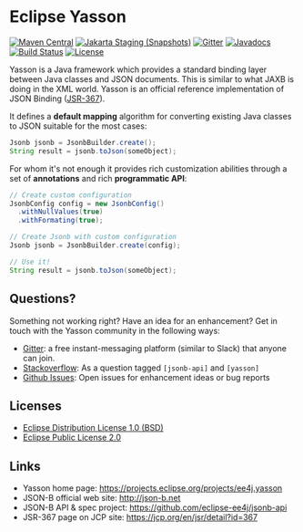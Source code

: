 # Eclipse Yasson

[![Maven Central](https://img.shields.io/maven-central/v/org.eclipse/yasson.svg?label=Maven%20Central)](https://mvnrepository.com/artifact/org.eclipse/yasson)
[![Jakarta Staging (Snapshots)](https://img.shields.io/nexus/s/https/jakarta.oss.sonatype.org/org.eclipse/yasson.svg)](https://jakarta.oss.sonatype.org/content/repositories/staging/org/eclipse/yasson/)
[![Gitter](https://badges.gitter.im/eclipse/yasson.svg)](https://gitter.im/eclipse/yasson)
[![Javadocs](https://www.javadoc.io/badge/org.eclipse/yasson.svg)](https://www.javadoc.io/doc/org.eclipse/yasson)
[![Build Status](https://github.com/eclipse-ee4j/yasson/actions/workflows/maven.yml/badge.svg?branch=master)](https://github.com/eclipse-ee4j/yasson/actions/workflows/maven.yml?branch=master)
[![License](https://img.shields.io/badge/License-EPL%202.0-green.svg)](https://opensource.org/licenses/EPL-2.0)

Yasson is a Java framework which provides a standard binding layer between Java classes and JSON documents. This is similar to what JAXB is doing in the XML world. Yasson is an official reference implementation of JSON Binding ([JSR-367](https://jcp.org/en/jsr/detail?id=367)).

It defines a **default mapping** algorithm for converting existing Java classes to JSON suitable for the most cases:

```java
Jsonb jsonb = JsonbBuilder.create();
String result = jsonb.toJson(someObject);
```

For whom it's not enough it provides rich customization abilities through a set of **annotations** and rich **programmatic API**: 

```java
// Create custom configuration
JsonbConfig config = new JsonbConfig()
  .withNullValues(true)
  .withFormating(true);

// Create Jsonb with custom configuration
Jsonb jsonb = JsonbBuilder.create(config);

// Use it!
String result = jsonb.toJson(someObject);
```

## Questions?

Something not working right? Have an idea for an enhancement? Get in touch with the Yasson community in the following ways:

- [Gitter](https://gitter.im/eclipse/yasson): a free instant-messaging platform (similar to Slack) that anyone can join.
- [Stackoverflow](https://stackoverflow.com/questions/tagged/yasson): As a question tagged `[jsonb-api]` and `[yasson]`
- [Github Issues](https://github.com/eclipse-ee4j/yasson/issues/new): Open issues for enhancement ideas or bug reports

## Licenses
- [Eclipse Distribution License 1.0 (BSD)](https://projects.eclipse.org/content/eclipse-distribution-license-1.0-bsd)
- [Eclipse Public License 2.0](https://projects.eclipse.org/content/eclipse-public-license-2.0)

## Links
- Yasson home page: https://projects.eclipse.org/projects/ee4j.yasson
- JSON-B official web site: http://json-b.net
- JSON-B API & spec project: https://github.com/eclipse-ee4j/jsonb-api
- JSR-367 page on JCP site: https://jcp.org/en/jsr/detail?id=367

